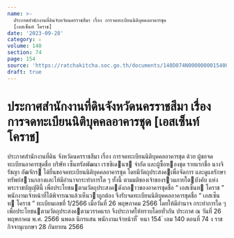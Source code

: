 ```yaml
---
name: >-
  ประกาศสำนักงานที่ดินจังหวัดนครราชสีมา เรื่อง การจดทะเบียนนิติบุคคลอาคารชุด
  [เอสเซ็นท์ โคราช]
date: '2023-09-28'
category: ง
volume: 140
section: 74
page: 154
source: 'https://ratchakitcha.soc.go.th/documents/140D074N0000000015400.pdf'
draft: true
---
```


# ประกาศสำนักงานที่ดินจังหวัดนครราชสีมา เรื่อง การจดทะเบียนนิติบุคคลอาคารชุด [เอสเซ็นท์ โคราช]

ประกาศสํานักงานที่ดิน จังหวัดนครราชสีมา เรื่อง การจดทะเบียนนิติบุคคลอาคารชุด ด้วย ผู้ขอจดทะเบียนอาคารชุดชื่อ บริษัท เซ็นทรัลพัฒนา เรซซิเดนซ จํากัด และผู้ซื้อหองชุด รายแรกชื่อ นางจิรัชญา อัฒจักร ได้ยื่นขอจดทะเบียนนิติบุคคลอาคารชุด โดยมีวัตถุประสงคเพื่อจัดการ และดูแลรักษาทรัพย์สวนกลางและให้มีอํานาจกระทําการใด ๆ ทั้งนี้ ตามมติของเจ้าของรวมภายใตบังคับ แห่งพระราชบัญญัตินี้ เพื่อประโยชนตามวัตถุประสงคดังกลาวของอาคารชุดชื่อ “ เอสเซ็นท โคราช ” พนักงานเจ้าหน้าที่ได้พิจารณาแล้วเห็นวาถูกต้อง จึงรับจดทะเบียนนิติบุคคลอาคารชุดชื่อ “ เอสเซ็นท โคราช ” ทะเบียนเลขที่ 1/2566 เมื่อวันที่ 26 พฤษภาคม 2566 โดยให้มีอํานาจ กระทําการใด ๆ เพื่อประโยชนตามวัตถุประสงคตามวรรคแรก จึงประกาศให้ทราบโดยทั่วกัน ประกาศ ณ วันที่ 26 พฤษภาคม พ.ศ. 2566 นพดล นิกรแสน พนักงานเจ้าหน้าที่ ้ หนา 154 ่ เลม 140 ตอนที่ 74 ง ราชกิจจานุเบกษา 28 กันยายน 2566

